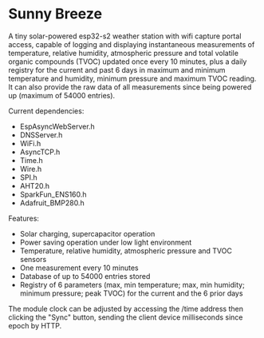 # Sunny Breeze
A tiny solar-powered esp32-s2 weather station with wifi capture portal access, capable of logging and displaying instantaneous measurements of temperature, relative humidity, atmospheric pressure and total volatile organic compounds (TVOC) updated once every 10 minutes, plus a daily registry for the current and past 6 days in maximum and minimum temperature and humidity, minimum pressure and maximum TVOC reading. It can also provide the raw data of all measurements since being powered up (maximum of 54000 entries).


Current dependencies:
- EspAsyncWebServer.h
- DNSServer.h
- WiFi.h
- AsyncTCP.h
- Time.h
- Wire.h
- SPI.h
- AHT20.h
- SparkFun_ENS160.h
- Adafruit_BMP280.h

Features:
- Solar charging, supercapacitor operation
- Power saving operation under low light environment
- Temperature, relative humidity, atmospheric pressure and TVOC sensors
- One measurement every 10 minutes
- Database of up to 54000 entries stored
- Registry of 6 parameters (max, min temperature; max, min humidity; minimum pressure; peak TVOC) for the current and the 6 prior days

The module clock can be adjusted by accessing the /time address then clicking the "Sync" button, sending the client device milliseconds since epoch by HTTP.
